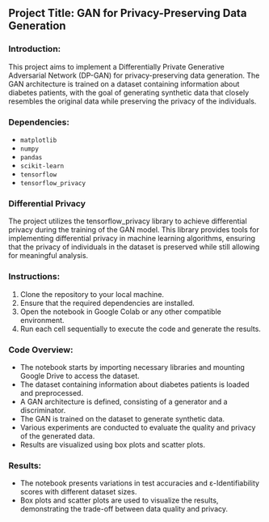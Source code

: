 ## Project Title: GAN for Privacy-Preserving Data Generation

### Introduction:
This project aims to implement a Differentially Private Generative Adversarial Network (DP-GAN) for privacy-preserving data generation. The GAN architecture is trained on a dataset containing information about diabetes patients, with the goal of generating synthetic data that closely resembles the original data while preserving the privacy of the individuals.

### Dependencies:
- `matplotlib`
- `numpy`
- `pandas`
- `scikit-learn`
- `tensorflow`
- `tensorflow_privacy`
  
### Differential Privacy
The project utilizes the tensorflow_privacy library to achieve differential privacy during the training of the GAN model. This library provides tools for implementing differential privacy in machine learning algorithms, ensuring that the privacy of individuals in the dataset is preserved while still allowing for meaningful analysis.

### Instructions:
1. Clone the repository to your local machine.
2. Ensure that the required dependencies are installed.
3. Open the notebook in Google Colab or any other compatible environment.
4. Run each cell sequentially to execute the code and generate the results.

### Code Overview:
- The notebook starts by importing necessary libraries and mounting Google Drive to access the dataset.
- The dataset containing information about diabetes patients is loaded and preprocessed.
- A GAN architecture is defined, consisting of a generator and a discriminator.
- The GAN is trained on the dataset to generate synthetic data.
- Various experiments are conducted to evaluate the quality and privacy of the generated data.
- Results are visualized using box plots and scatter plots.

### Results:
- The notebook presents variations in test accuracies and ε-Identifiability scores with different dataset sizes.
- Box plots and scatter plots are used to visualize the results, demonstrating the trade-off between data quality and privacy.

